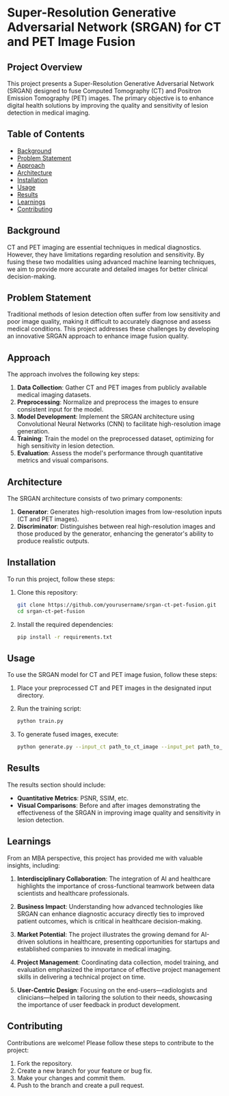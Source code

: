 # Super-Resolution Generative Adversarial Network (SRGAN) for CT and PET Image Fusion

## Project Overview

This project presents a Super-Resolution Generative Adversarial Network (SRGAN) designed to fuse Computed Tomography (CT) and Positron Emission Tomography (PET) images. The primary objective is to enhance digital health solutions by improving the quality and sensitivity of lesion detection in medical imaging.

## Table of Contents

- [Background](#background)
- [Problem Statement](#problem-statement)
- [Approach](#approach)
- [Architecture](#architecture)
- [Installation](#installation)
- [Usage](#usage)
- [Results](#results)
- [Learnings](#learnings)
- [Contributing](#contributing)

## Background

CT and PET imaging are essential techniques in medical diagnostics. However, they have limitations regarding resolution and sensitivity. By fusing these two modalities using advanced machine learning techniques, we aim to provide more accurate and detailed images for better clinical decision-making.

## Problem Statement

Traditional methods of lesion detection often suffer from low sensitivity and poor image quality, making it difficult to accurately diagnose and assess medical conditions. This project addresses these challenges by developing an innovative SRGAN approach to enhance image fusion quality.

## Approach

The approach involves the following key steps:

1. **Data Collection**: Gather CT and PET images from publicly available medical imaging datasets.
2. **Preprocessing**: Normalize and preprocess the images to ensure consistent input for the model.
3. **Model Development**: Implement the SRGAN architecture using Convolutional Neural Networks (CNN) to facilitate high-resolution image generation.
4. **Training**: Train the model on the preprocessed dataset, optimizing for high sensitivity in lesion detection.
5. **Evaluation**: Assess the model's performance through quantitative metrics and visual comparisons.

## Architecture

The SRGAN architecture consists of two primary components:

1. **Generator**: Generates high-resolution images from low-resolution inputs (CT and PET images).
2. **Discriminator**: Distinguishes between real high-resolution images and those produced by the generator, enhancing the generator's ability to produce realistic outputs.

## Installation

To run this project, follow these steps:

1. Clone this repository:
   ```bash
   git clone https://github.com/yourusername/srgan-ct-pet-fusion.git
   cd srgan-ct-pet-fusion
   ```

2. Install the required dependencies:
   ```bash
   pip install -r requirements.txt
   ```

## Usage

To use the SRGAN model for CT and PET image fusion, follow these steps:

1. Place your preprocessed CT and PET images in the designated input directory.
2. Run the training script:
   ```bash
   python train.py
   ```

3. To generate fused images, execute:
   ```bash
   python generate.py --input_ct path_to_ct_image --input_pet path_to_pet_image --output_path path_to_output_image
   ```

## Results

The results section should include:

- **Quantitative Metrics**: PSNR, SSIM, etc.
- **Visual Comparisons**: Before and after images demonstrating the effectiveness of the SRGAN in improving image quality and sensitivity in lesion detection.

## Learnings

From an MBA perspective, this project has provided me with valuable insights, including:

1. **Interdisciplinary Collaboration**: The integration of AI and healthcare highlights the importance of cross-functional teamwork between data scientists and healthcare professionals.
   
2. **Business Impact**: Understanding how advanced technologies like SRGAN can enhance diagnostic accuracy directly ties to improved patient outcomes, which is critical in healthcare decision-making.

3. **Market Potential**: The project illustrates the growing demand for AI-driven solutions in healthcare, presenting opportunities for startups and established companies to innovate in medical imaging.

4. **Project Management**: Coordinating data collection, model training, and evaluation emphasized the importance of effective project management skills in delivering a technical project on time.

5. **User-Centric Design**: Focusing on the end-users—radiologists and clinicians—helped in tailoring the solution to their needs, showcasing the importance of user feedback in product development.

## Contributing

Contributions are welcome! Please follow these steps to contribute to the project:

1. Fork the repository.
2. Create a new branch for your feature or bug fix.
3. Make your changes and commit them.
4. Push to the branch and create a pull request.
